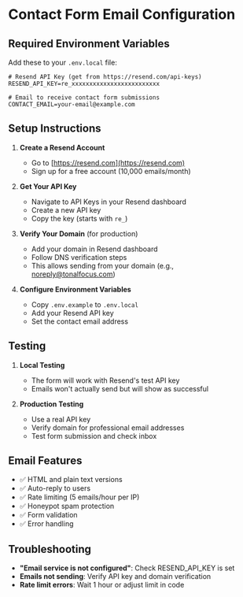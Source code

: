 # Contact Form Email Configuration

## Required Environment Variables

Add these to your `.env.local` file:

```env
# Resend API Key (get from https://resend.com/api-keys)
RESEND_API_KEY=re_xxxxxxxxxxxxxxxxxxxxxxxxx

# Email to receive contact form submissions
CONTACT_EMAIL=your-email@example.com
```

## Setup Instructions

1. **Create a Resend Account**
   - Go to [https://resend.com](https://resend.com)
   - Sign up for a free account (10,000 emails/month)

2. **Get Your API Key**
   - Navigate to API Keys in your Resend dashboard
   - Create a new API key
   - Copy the key (starts with `re_`)

3. **Verify Your Domain** (for production)
   - Add your domain in Resend dashboard
   - Follow DNS verification steps
   - This allows sending from your domain (e.g., noreply@tonalfocus.com)

4. **Configure Environment Variables**
   - Copy `.env.example` to `.env.local`
   - Add your Resend API key
   - Set the contact email address

## Testing

1. **Local Testing**
   - The form will work with Resend's test API key
   - Emails won't actually send but will show as successful

2. **Production Testing**
   - Use a real API key
   - Verify domain for professional email addresses
   - Test form submission and check inbox

## Email Features

- ✅ HTML and plain text versions
- ✅ Auto-reply to users
- ✅ Rate limiting (5 emails/hour per IP)
- ✅ Honeypot spam protection
- ✅ Form validation
- ✅ Error handling

## Troubleshooting

- **"Email service is not configured"**: Check RESEND_API_KEY is set
- **Emails not sending**: Verify API key and domain verification
- **Rate limit errors**: Wait 1 hour or adjust limit in code
